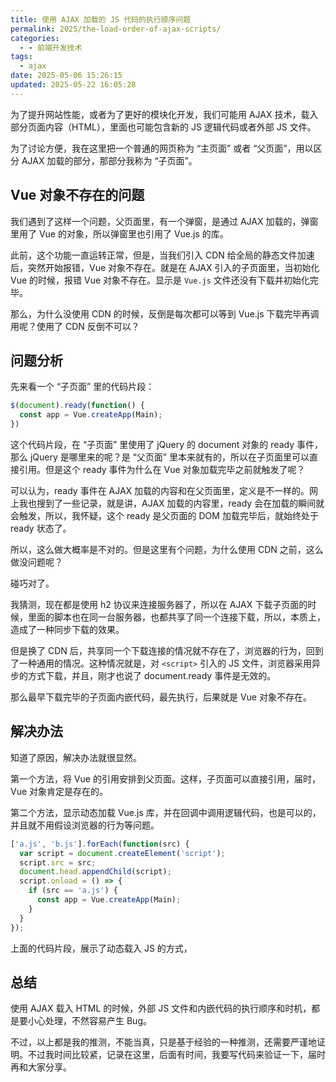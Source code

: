 ```yaml
---
title: 使用 AJAX 加载的 JS 代码的执行顺序问题
permalink: 2025/the-load-order-of-ajax-scripts/
categories:
  - - 前端开发技术
tags:
  - ajax
date: 2025-05-06 15:26:15
updated: 2025-05-22 16:05:28
---
```

为了提升网站性能，或者为了更好的模块化开发，我们可能用 AJAX 技术，载入部分页面内容（HTML），里面也可能包含新的 JS 逻辑代码或者外部 JS 文件。

为了讨论方便，我在这里把一个普通的网页称为 “主页面” 或者 “父页面”，用以区分 AJAX 加载的部分，那部分我称为 “子页面”。

<!--more-->

## Vue 对象不存在的问题

我们遇到了这样一个问题，父页面里，有一个弹窗，是通过 AJAX 加载的，弹窗里用了 Vue 的对象，所以弹窗里也引用了 Vue.js 的库。

此前，这个功能一直运转正常，但是，当我们引入 CDN 给全局的静态文件加速后，突然开始报错，Vue 对象不存在。就是在 AJAX 引入的子页面里，当初始化 Vue 的时候，报错 Vue 对象不存在。显示是 `Vue.js` 文件还没有下载并初始化完毕。

那么，为什么没使用 CDN 的时候，反倒是每次都可以等到 Vue.js 下载完毕再调用呢？使用了 CDN 反倒不可以？

## 问题分析

先来看一个 “子页面” 里的代码片段：

```js
$(document).ready(function() {
  const app = Vue.createApp(Main);
})
```

这个代码片段，在 “子页面” 里使用了 jQuery 的 document 对象的 ready 事件，那么 jQuery 是哪里来的呢？是 “父页面” 里本来就有的，所以在子页面里可以直接引用。但是这个 ready 事件为什么在 Vue 对象加载完毕之前就触发了呢？

可以认为，ready 事件在 AJAX 加载的内容和在父页面里，定义是不一样的。网上我也搜到了一些记录，就是讲，AJAX 加载的内容里，ready 会在加载的瞬间就会触发，所以，我怀疑，这个 ready 是父页面的 DOM 加载完毕后，就始终处于 ready 状态了。

所以，这么做大概率是不对的。但是这里有个问题，为什么使用 CDN 之前，这么做没问题呢？

碰巧对了。

我猜测，现在都是使用 h2 协议来连接服务器了，所以在 AJAX 下载子页面的时候，里面的脚本也在同一台服务器，也都共享了同一个连接下载，所以，本质上，造成了一种同步下载的效果。

但是换了 CDN 后，共享同一个下载连接的情况就不存在了，浏览器的行为，回到了一种通用的情况。这种情况就是，对 `<script>` 引入的 JS 文件，浏览器采用异步的方式下载，并且，刚才也说了 document.ready 事件是无效的。

那么最早下载完毕的子页面内嵌代码，最先执行，后果就是 Vue 对象不存在。

## 解决办法

知道了原因，解决办法就很显然。

第一个方法，将 Vue 的引用安排到父页面。这样，子页面可以直接引用，届时，Vue 对象肯定是存在的。

第二个方法，显示动态加载 Vue.js 库，并在回调中调用逻辑代码，也是可以的，并且就不用假设浏览器的行为等问题。

```js
['a.js', 'b.js'].forEach(function(src) {
  var script = document.createElement('script');
  script.src = src;
  document.head.appendChild(script);
  script.onload = () => {
    if (src == 'a.js') {
      const app = Vue.createApp(Main);
    }
  }
});
```

上面的代码片段，展示了动态载入 JS 的方式，

## 总结

使用 AJAX 载入 HTML 的时候，外部 JS 文件和内嵌代码的执行顺序和时机，都是要小心处理，不然容易产生 Bug。

不过，以上都是我的推测，不能当真，只是基于经验的一种推测，还需要严谨地证明。不过我时间比较紧，记录在这里，后面有时间，我要写代码来验证一下，届时再和大家分享。

